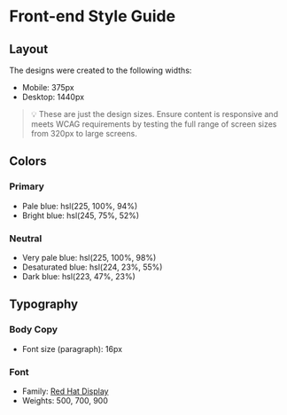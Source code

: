 # Front-end Style Guide
## Layout
The designs were created to the following widths:
- Mobile: 375px
- Desktop: 1440px
> 💡 These are just the design sizes. Ensure content is responsive and meets WCAG requirements by testing the full range of screen sizes from 320px to large screens.
## Colors
### Primary
- Pale blue: hsl(225, 100%, 94%)
- Bright blue: hsl(245, 75%, 52%)
### Neutral
- Very pale blue: hsl(225, 100%, 98%)
- Desaturated blue: hsl(224, 23%, 55%)
- Dark blue: hsl(223, 47%, 23%)
## Typography
### Body Copy
- Font size (paragraph): 16px
### Font
- Family: [Red Hat Display](https://fonts.google.com/specimen/Red+Hat+Display)
- Weights: 500, 700, 900